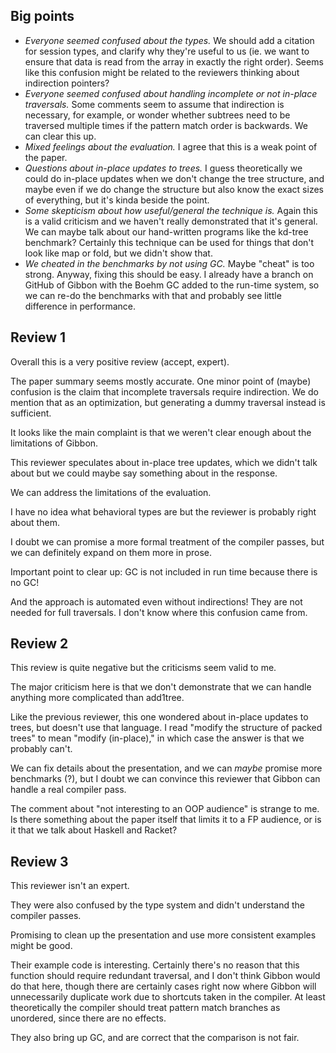 Big points
----------

 * *Everyone seemed confused about the types.* We should add a citation for
   session types, and clarify why they're useful to us (ie. we want to
   ensure that data is read from the array in exactly the right order). 
   Seems like this confusion might be related to the reviewers thinking
   about indirection pointers?
 * *Everyone seemed confused about handling incomplete or not 
   in-place traversals.* Some comments seem to assume that indirection
   is necessary, for example, or wonder whether subtrees need to be
   traversed multiple times if the pattern match order is backwards.
   We can clear this up. 
 * *Mixed feelings about the evaluation.* I agree that this is a weak point
   of the paper.
 * *Questions about in-place updates to trees.* I guess theoretically we
   could do in-place updates when we don't change the tree structure,
   and maybe even if we do change the structure but also know the exact 
   sizes of everything, but it's kinda beside the point.
 * *Some skepticism about how useful/general the technique is.* Again this
   is a valid criticism and we haven't really demonstrated that it's
   general. We can maybe talk about our hand-written programs like
   the kd-tree benchmark? Certainly this technique can be used for
   things that don't look like map or fold, but we didn't show that.
 * *We cheated in the benchmarks by not using GC.* Maybe "cheat" is
   too strong. Anyway, fixing this should be easy. I already have
   a branch on GitHub of Gibbon with the Boehm GC added to the
   run-time system, so we can re-do the benchmarks with that and
   probably see little difference in performance. 
 
Review 1
--------

Overall this is a very positive review (accept, expert). 

The paper summary seems mostly accurate. One minor point of 
(maybe) confusion is the claim that incomplete traversals
require indirection. We do mention that as an optimization, but
generating a dummy traversal instead is sufficient.

It looks like the main complaint is that we weren't clear enough
about the limitations of Gibbon. 

This reviewer speculates about in-place tree updates, which we didn't
talk about but we could maybe say something about in the response.

We can address the limitations of the evaluation. 

I have no idea what behavioral types are but the reviewer is 
probably right about them.

I doubt we can promise a more formal treatment of the compiler passes,
but we can definitely expand on them more in prose.

Important point to clear up: GC is not included in run time because
there is no GC!

And the approach is automated even without indirections! They are
not needed for full traversals. I don't know where this confusion
came from.

Review 2
--------

This review is quite negative but the criticisms seem valid to me.

The major criticism here is that we don't demonstrate that we
can handle anything more complicated than add1tree. 

Like the previous reviewer, this one wondered about in-place
updates to trees, but doesn't use that language. I read "modify
the structure of packed trees" to mean "modify (in-place)," in
which case the answer is that we probably can't.

We can fix details about the presentation, and we can *maybe*
promise more benchmarks (?), but I doubt we can convince
this reviewer that Gibbon can handle a real compiler pass.

The comment about "not interesting to an OOP audience" is strange
to me. Is there something about the paper itself that limits it
to a FP audience, or is it that we talk about Haskell and Racket?

Review 3
--------

This reviewer isn't an expert.

They were also confused by the type system and didn't understand
the compiler passes.

Promising to clean up the presentation and use more consistent
examples might be good.

Their example code is interesting. Certainly there's no reason
that this function should require redundant traversal, and 
I don't think Gibbon would do that here, though there are 
certainly cases right now where Gibbon will unnecessarily 
duplicate work due to shortcuts taken in the compiler. 
At least theoretically the compiler should treat pattern match
branches as unordered, since there are no effects. 

They also bring up GC, and are correct that the comparison 
is not fair.
